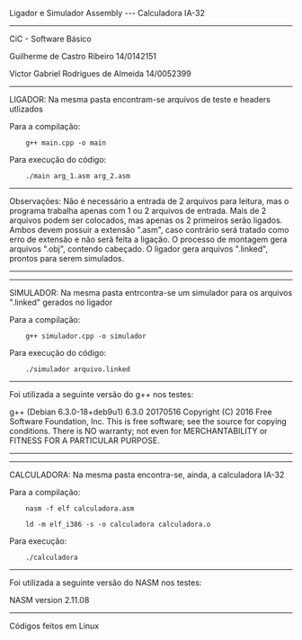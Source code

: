 Ligador e Simulador Assembly --- Calculadora IA-32
************************************************************************************************
CiC - Software Básico

Guilherme de Castro Ribeiro 14/0142151

Victor Gabriel Rodrigues de Almeida 14/0052399
************************************************************************************************

LIGADOR: Na mesma pasta encontram-se arquivos de teste e headers utlizados

Para a compilação:

        g++ main.cpp -o main

Para execução do código:

        ./main arg_1.asm arg_2.asm
_________________________________________________________________________________________________
Observações: Não é necessário a entrada de 2 arquivos para leitura, mas o programa trabalha apenas com 1 ou 2 arquivos de entrada. Mais de 2 arquivos podem ser colocados, mas apenas os 2 primeiros serão ligados.
Ambos devem possuir a extensão ".asm", caso contrário será tratado como erro de extensão e não será feita a ligação.
O processo de montagem gera arquivos ".obj", contendo cabeçado. O ligador gera arquivos ".linked", prontos para serem simulados.
_________________________________________________________________________________________________
_________________________________________________________________________________________________
SIMULADOR: Na mesma pasta entrcontra-se um simulador para os arquivos ".linked" gerados no ligador

Para a compilação:

        g++ simulador.cpp -o simulador

Para execução do código:

        ./simulador arquivo.linked


_________________________________________________________________________________________________
Foi utilizada a seguinte versão do g++ nos testes:

g++ (Debian 6.3.0-18+deb9u1) 6.3.0 20170516
Copyright (C) 2016 Free Software Foundation, Inc.
This is free software; see the source for copying conditions.  There is NO
warranty; not even for MERCHANTABILITY or FITNESS FOR A PARTICULAR PURPOSE.
_________________________________________________________________________________________________
_________________________________________________________________________________________________

CALCULADORA: Na mesma pasta encontra-se, ainda, a calculadora IA-32

Para a compilação:

        nasm -f elf calculadora.asm

        ld -m elf_i386 -s -o calculadora calculadora.o

Para execução:

        ./calculadora
_________________________________________________________________________________________________
Foi utilizada a seguinte versão do NASM nos testes:

NASM version 2.11.08

_________________________________________________________________________________________________
Códigos feitos em Linux
